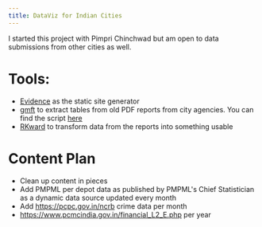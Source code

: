 ```yaml
---
title: DataViz for Indian Cities
---
```


I started this project with Pimpri Chinchwad but am open to data submissions from other cities as well. 

# Tools: 
- [Evidence](https://docs.evidence.dev/) as the static site generator
- [gmft](https://github.com/conjuncts/gmft) to extract tables from old PDF reports from city agencies. You can find the script [here](https://github.com/micahchoo/Jenga-Block-Archiving-Tools/tree/main/Extract%20tables%20from%20PDFs)
- [RKward](https://github.com/KDE/rkward) to transform data from the reports into something usable

# Content Plan
- Clean up content in pieces
- Add PMPML per depot data as published by PMPML's Chief Statistician as a dynamic data source updated every month
- Add https://pcpc.gov.in/ncrb crime data per month
- https://www.pcmcindia.gov.in/financial_L2_E.php per year

